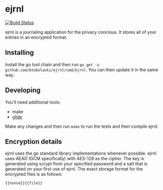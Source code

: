 # ejrnl

[![Build Status](https://travis-ci.org/btobolaski/ejrnl.svg?branch=master)](https://travis-ci.org/btobolaski/ejrnl)

ejrnl is a journaling application for the privacy concious. It stores all of your entries in an
encrypted format.

## Installing

Install the go tool chain and then run `go get -u github.com/btobolaski/ejrnl/cmd/ejrnl`. You can
then update it in the same way.

## Developing

You'll need additional tools:

- make
- [glide][1]

[1]: https://glide.sh/

Make any changes and then run `make` to run the tests and then compile ejrnl.

## Encryption details

ejrnl uses the go standard library implementations whenever possible. ejrnl uses AEAD (GCM
specifically) with AES-128 as the cipher. The key is generated using scrypt from your specified
password and a salt that is generated on your first use of ejrnl. The exact storage format for the
encrypted files is as follows:

`{{nonce}}{{file}}`

